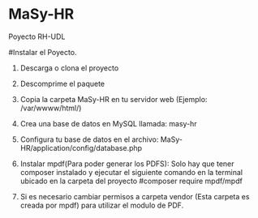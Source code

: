 # MaSy-HR
Poyecto RH-UDL

#Instalar el Poyecto.
1. Descarga o clona el proyecto

2. Descomprime el paquete

3. Copia la carpeta MaSy-HR en tu servidor web (Ejemplo: /var/wwww/html/)

4. Crea una base de datos en MySQL llamada: masy-hr

5. Configura tu base de datos en el archivo: MaSy-HR/application/config/database.php

6. Instalar mpdf(Para poder generar los PDFS): 
	Solo hay que tener composer instalado y ejecutar el siguiente comando en la terminal ubicado en la carpeta del proyecto
	#composer require mpdf/mpdf 
	
7. Si es necesario cambiar permisos a carpeta vendor (Esta carpeta es creada por mpdf) para utilizar el modulo de PDF.
